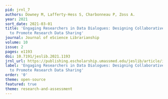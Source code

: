 ```yaml
---
pid: jrnl_7
authors: Downey M, Lafferty-Hess S, Charbonneau P, Zoss A.
year: 2021
sort_date: 2021-03-01
title: 'Engaging Researchers in Data Dialogues: Designing Collaborative Programming
  to Promote Research Data Sharing'
journal: Journal of eScience Librarianship
volume: 10
issue: 2
pages: e1193
doi: 10.7191/jeslib.2021.1193
jrnl_url: https://publishing.escholarship.umassmed.edu/jeslib/article/id/437/
label: 'Engaging Researchers in Data Dialogues: Designing Collaborative Programming
  to Promote Research Data Sharing'
order: '0'
theme: open-source
featured: true
theme: research-and-assessment
---
```


